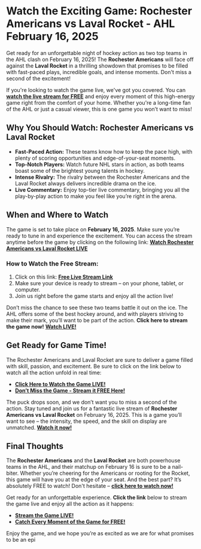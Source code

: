 # Watch the Exciting Game: Rochester Americans vs Laval Rocket - AHL February 16, 2025

Get ready for an unforgettable night of hockey action as two top teams in the AHL clash on February 16, 2025! The **Rochester Americans** will face off against the **Laval Rocket** in a thrilling showdown that promises to be filled with fast-paced plays, incredible goals, and intense moments. Don't miss a second of the excitement!

If you're looking to watch the game live, we've got you covered. You can [**watch the live stream for FREE**](https://tinyurl.com/livestreamfreeo?st=Rochester+Americans+vs+Laval+Rocket&si=ghc) and enjoy every moment of this high-energy game right from the comfort of your home. Whether you're a long-time fan of the AHL or just a casual viewer, this is one game you won’t want to miss!

## Why You Should Watch: Rochester Americans vs Laval Rocket

- **Fast-Paced Action:** These teams know how to keep the pace high, with plenty of scoring opportunities and edge-of-your-seat moments.
- **Top-Notch Players:** Watch future NHL stars in action, as both teams boast some of the brightest young talents in hockey.
- **Intense Rivalry:** The rivalry between the Rochester Americans and the Laval Rocket always delivers incredible drama on the ice.
- **Live Commentary:** Enjoy top-tier live commentary, bringing you all the play-by-play action to make you feel like you’re right in the arena.

## When and Where to Watch

The game is set to take place on **February 16, 2025**. Make sure you’re ready to tune in and experience the excitement. You can access the stream anytime before the game by clicking on the following link: [**Watch Rochester Americans vs Laval Rocket LIVE**](https://tinyurl.com/livestreamfreeo?st=Rochester+Americans+vs+Laval+Rocket&si=ghc)

### How to Watch the Free Stream:

1. Click on this link: [**Free Live Stream Link**](https://tinyurl.com/livestreamfreeo?st=Rochester+Americans+vs+Laval+Rocket&si=ghc)
2. Make sure your device is ready to stream – on your phone, tablet, or computer.
3. Join us right before the game starts and enjoy all the action live!

Don’t miss the chance to see these two teams battle it out on the ice. The AHL offers some of the best hockey around, and with players striving to make their mark, you’ll want to be part of the action. **Click here to stream the game now!** [**Watch LIVE!**](https://tinyurl.com/livestreamfreeo?st=Rochester+Americans+vs+Laval+Rocket&si=ghc)

## Get Ready for Game Time!

The Rochester Americans and Laval Rocket are sure to deliver a game filled with skill, passion, and excitement. Be sure to click on the link below to watch all the action unfold in real time:

- [**Click Here to Watch the Game LIVE!**](https://tinyurl.com/livestreamfreeo?st=Rochester+Americans+vs+Laval+Rocket&si=ghc)
- [**Don’t Miss the Game - Stream it FREE Here!**](https://tinyurl.com/livestreamfreeo?st=Rochester+Americans+vs+Laval+Rocket&si=ghc)

The puck drops soon, and we don’t want you to miss a second of the action. Stay tuned and join us for a fantastic live stream of **Rochester Americans vs Laval Rocket** on February 16, 2025. This is a game you’ll want to see – the intensity, the speed, and the skill on display are unmatched. [**Watch it now!**](https://tinyurl.com/livestreamfreeo?st=Rochester+Americans+vs+Laval+Rocket&si=ghc)

## Final Thoughts

The **Rochester Americans** and the **Laval Rocket** are both powerhouse teams in the AHL, and their matchup on February 16 is sure to be a nail-biter. Whether you’re cheering for the Americans or rooting for the Rocket, this game will have you at the edge of your seat. And the best part? It’s absolutely FREE to watch! Don't hesitate – [**click here to watch now!**](https://tinyurl.com/livestreamfreeo?st=Rochester+Americans+vs+Laval+Rocket&si=ghc)

Get ready for an unforgettable experience. **Click the link** below to stream the game live and enjoy all the action as it happens:

- [**Stream the Game LIVE!**](https://tinyurl.com/livestreamfreeo?st=Rochester+Americans+vs+Laval+Rocket&si=ghc)
- [**Catch Every Moment of the Game for FREE!**](https://tinyurl.com/livestreamfreeo?st=Rochester+Americans+vs+Laval+Rocket&si=ghc)

Enjoy the game, and we hope you’re as excited as we are for what promises to be an epi
